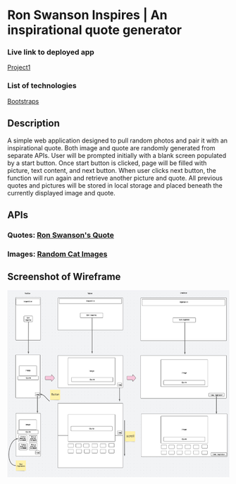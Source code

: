 # Ron Swanson Inspires | An inspirational quote generator

### Live link to deployed app
[Project1](https://alecdziwanowski.github.io/Project1/)

### List of technologies
[Bootstraps](https://cdn.jsdelivr.net/npm/bootstrap@4.6.1/dist/css/bootstrap.min.css)

## Description
A simple web application designed to pull random photos and pair it with an inspirational quote. Both image and quote are randomly generated from separate APIs. User will be prompted initially with a blank screen populated by a start button. Once start button is clicked, page will be filled with picture, text content, and next button. When user clicks next button, the function will run again and retrieve another picture and quote. All previous quotes and pictures will be stored in local storage and placed beneath the currently displayed image and quote.

## APIs
### Quotes: [Ron Swanson's Quote](https://ron-swanson-quotes.herokuapp.com/v2/quotes) <br>
### Images: [Random Cat Images](https://api.thecatapi.com/v1/images/search)

## Screenshot of Wireframe
![Screenshot of Wireframe](./Assets/wireframeimg.png)
